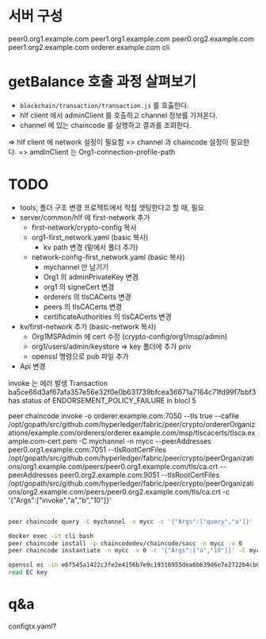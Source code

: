 # 서버 구성
peer0.org1.example.com
peer1.org1.example.com
peer0.org2.example.com
peer1.org2.example.com
orderer.example.com
cli


# getBalance 호출 과정 살펴보기
- `blockchain/transaction/transaction.js` 를 호춣한다.
- hlf client 에서 adminClient 를 호출하고 channel 정보를 가져온다.
- channel 에 있는 chaincode 를 실행하고 결과를 조회한다.

=> hlf client 에 network 설정이 필요함
=> channel 과 chaincode 설정이 필요한다.
=> amdinClient 는 Org1-connection-profile-path

# TODO
- tools, 폴더 구조 변경 프로젝트에서 직접 셋팅한다고 할 때, 필요
- server/common/hlf 에 first-network 추가
    - first-network/crypto-config 복사
    - org1-first_network.yaml (basic 복사)
        - kv path 변경 (밑에서 폴더 추가)
    - network-config-first_network.yaml (basic 복사)
        - mychannel 만 남기기
        - Org1 의 adminPrivateKey 변경
        - org1 의 signeCert 변경
        - orderers 의 tlsCACerts 변경
        - peers 의 tlsCACerts 변경
        - certificateAuthorities 의 tlsCACerts 변경
- kv/first-network 추가 (basic-network 복사)
    - Org1MSPAdmin 에 cert 수정 (crypto-config/org1/msp/admin)
    - org1/users/admin/keystore => key 폴더에 추가 priv
    - openssl 명령으로 pub 파일 추가
- Api 변경


invoke 는 에러 발생
Transaction ba5ce66d3af67afa357e56e32f0e0b631739bfcea36671a7164c71fd99f7bbf3 has status of ENDORSEMENT_POLICY_FAILURE in blocl 5


peer chaincode invoke -o orderer.example.com:7050 --tls true --cafile /opt/gopath/src/github.com/hyperledger/fabric/peer/crypto/ordererOrganizations/example.com/orderers/orderer.example.com/msp/tlscacerts/tlsca.example.com-cert.pem -C mychannel -n mycc --peerAddresses peer0.org1.example.com:7051 --tlsRootCertFiles /opt/gopath/src/github.com/hyperledger/fabric/peer/crypto/peerOrganizations/org1.example.com/peers/peer0.org1.example.com/tls/ca.crt --peerAddresses peer0.org2.example.com:9051 --tlsRootCertFiles /opt/gopath/src/github.com/hyperledger/fabric/peer/crypto/peerOrganizations/org2.example.com/peers/peer0.org2.example.com/tls/ca.crt -c '{"Args":["invoke","a","b","10"]}'


```sh

peer chaincode query -C mychannel -n mycc -c '{"Args":["query","a"]}'

docker exec -it cli bash
peer chaincode install -p chaincodedev/chaincode/sacc -n mycc -v 0
peer chaincode instantiate -n mycc -v 0 -c '{"Args":["a","10"]}' -C myc

openssl ec -in e6f545a1422c3fe2e4156b7e9c19316955dea6b639d6e7e2722b4cb6685074f2-priv -pubout > key.pub
read EC key
```






# q&a
configtx.yaml?

